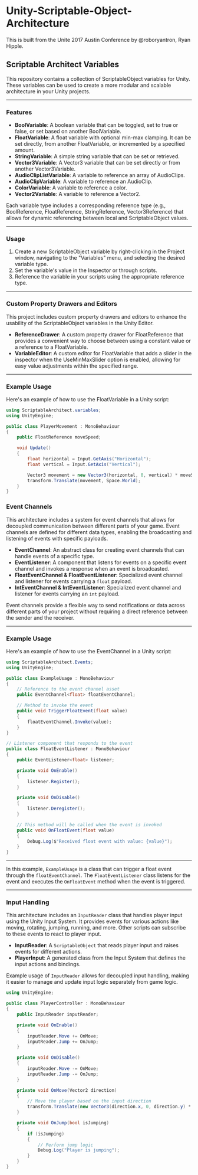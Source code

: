 # Unity-Scriptable-Object-Architecture

This is built from the Unite 2017 Austin Conference by @roboryantron, Ryan Hipple.

## Scriptable Architect Variables

This repository contains a collection of ScriptableObject variables for Unity. These variables can be used to create a more modular and scalable architecture in your Unity projects.

***

### Features

- **BoolVariable**: A boolean variable that can be toggled, set to true or false, or set based on another BoolVariable.
- **FloatVariable**: A float variable with optional min-max clamping. It can be set directly, from another FloatVariable, or incremented by a specified amount.
- **StringVariable**: A simple string variable that can be set or retrieved.
- **Vector3Variable**: A Vector3 variable that can be set directly or from another Vector3Variable.
- **AudioClipListVariable**: A variable to reference an array of AudioClips.
- **AudioClipVariable**: A variable to reference an AudioClip.
- **ColorVariable**: A variable to reference a color.
- **Vector2Variable**: A variable to reference a Vector2.

Each variable type includes a corresponding reference type (e.g., BoolReference, FloatReference, StringReference, Vector3Reference) that allows for dynamic referencing between local and ScriptableObject values.

***

### Usage

1. Create a new ScriptableObject variable by right-clicking in the Project window, navigating to the "Variables" menu, and selecting the desired variable type.
2. Set the variable's value in the Inspector or through scripts.
3. Reference the variable in your scripts using the appropriate reference type.

***

### Custom Property Drawers and Editors

This project includes custom property drawers and editors to enhance the usability of the ScriptableObject variables in the Unity Editor.

- **ReferenceDrawer**: A custom property drawer for FloatReference that provides a convenient way to choose between using a constant value or a reference to a FloatVariable.
- **VariableEditor**: A custom editor for FloatVariable that adds a slider in the inspector when the UseMinMaxSlider option is enabled, allowing for easy value adjustments within the specified range.

***

### Example Usage

Here's an example of how to use the FloatVariable in a Unity script:

```csharp
using ScriptableArchitect.variables;
using UnityEngine;

public class PlayerMovement : MonoBehaviour
{
    public FloatReference moveSpeed;

    void Update()
    {
        float horizontal = Input.GetAxis("Horizontal");
        float vertical = Input.GetAxis("Vertical");

        Vector3 movement = new Vector3(horizontal, 0, vertical) * moveSpeed.Value * Time.deltaTime;
        transform.Translate(movement, Space.World);
    }
}
```
### Event Channels

This architecture includes a system for event channels that allows for decoupled communication between different parts of your game. Event channels are defined for different data types, enabling the broadcasting and listening of events with specific payloads.

- **EventChannel**: An abstract class for creating event channels that can handle events of a specific type.
- **EventListener**: A component that listens for events on a specific event channel and invokes a response when an event is broadcasted.
- **FloatEventChannel & FloatEventListener**: Specialized event channel and listener for events carrying a `float` payload.
- **IntEventChannel & IntEventListener**: Specialized event channel and listener for events carrying an `int` payload.

Event channels provide a flexible way to send notifications or data across different parts of your project without requiring a direct reference between the sender and the receiver.

***

### Example Usage

Here's an example of how to use the EventChannel in a Unity script:

```csharp
using ScriptableArchitect.Events;
using UnityEngine;

public class ExampleUsage : MonoBehaviour
{
    // Reference to the event channel asset
    public EventChannel<float> floatEventChannel;

    // Method to invoke the event
    public void TriggerFloatEvent(float value)
    {
        floatEventChannel.Invoke(value);
    }
}

// Listener component that responds to the event
public class FloatEventListener : MonoBehaviour
{
    public EventListener<float> listener;

    private void OnEnable()
    {
        listener.Register();
    }

    private void OnDisable()
    {
        listener.Deregister();
    }

    // This method will be called when the event is invoked
    public void OnFloatEvent(float value)
    {
        Debug.Log($"Received float event with value: {value}");
    }
}
```
***
In this example, `ExampleUsage` is a class that can trigger a float event through the `floatEventChannel`. The `FloatEventListener` class listens for the event and executes the `OnFloatEvent` method when the event is triggered.
***

### Input Handling

This architecture includes an `InputReader` class that handles player input using the Unity Input System. It provides events for various actions like moving, rotating, jumping, running, and more. Other scripts can subscribe to these events to react to player input.

- **InputReader**: A `ScriptableObject` that reads player input and raises events for different actions.
- **PlayerInput**: A generated class from the Input System that defines the input actions and bindings.

Example usage of `InputReader` allows for decoupled input handling, making it easier to manage and update input logic separately from game logic.


```csharp
using UnityEngine;

public class PlayerController : MonoBehaviour
{
    public InputReader inputReader;

    private void OnEnable()
    {
        inputReader.Move += OnMove;
        inputReader.Jump += OnJump;
    }

    private void OnDisable()
    {
        inputReader.Move -= OnMove;
        inputReader.Jump -= OnJump;
    }

    private void OnMove(Vector2 direction)
    {
        // Move the player based on the input direction
        transform.Translate(new Vector3(direction.x, 0, direction.y) * Time.deltaTime);
    }

    private void OnJump(bool isJumping)
    {
        if (isJumping)
        {
            // Perform jump logic
            Debug.Log("Player is jumping");
        }
    }
}
```
